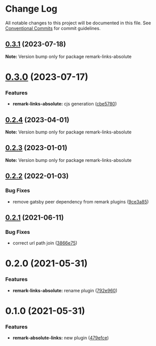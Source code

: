 # Change Log

All notable changes to this project will be documented in this file.
See [Conventional Commits](https://conventionalcommits.org) for commit guidelines.

## [0.3.1](https://github.com/adaltas/remark-gatsby-plugins/compare/remark-links-absolute@0.3.0...remark-links-absolute@0.3.1) (2023-07-18)

**Note:** Version bump only for package remark-links-absolute





# [0.3.0](https://github.com/adaltas/remark-gatsby-plugins/compare/remark-links-absolute@0.2.4...remark-links-absolute@0.3.0) (2023-07-17)


### Features

* **remark-links-absolute:** cjs generation ([cbe5780](https://github.com/adaltas/remark-gatsby-plugins/commit/cbe57804813e069d46a46c04afc50bb9fc522e2c))





## [0.2.4](https://github.com/adaltas/remark-gatsby-plugins/compare/remark-links-absolute@0.2.3...remark-links-absolute@0.2.4) (2023-04-01)

**Note:** Version bump only for package remark-links-absolute





## [0.2.3](https://github.com/adaltas/remark-gatsby-plugins/compare/remark-links-absolute@0.2.2...remark-links-absolute@0.2.3) (2023-01-01)

**Note:** Version bump only for package remark-links-absolute





## [0.2.2](https://github.com/adaltas/remark-gatsby-plugins/compare/remark-links-absolute@0.2.1...remark-links-absolute@0.2.2) (2022-01-03)


### Bug Fixes

* remove gatsby peer dependency from remark plugins ([9ce3a85](https://github.com/adaltas/remark-gatsby-plugins/commit/9ce3a8501f3b47807b9ffa44ba7e0ddcdcc7b34b))





## [0.2.1](https://github.com/adaltas/remark-gatsby-plugins/compare/remark-links-absolute@0.2.0...remark-links-absolute@0.2.1) (2021-06-11)


### Bug Fixes

* correct url path join ([3866e75](https://github.com/adaltas/remark-gatsby-plugins/commit/3866e7587e992174c7d156619b43b0f37e6bc029))





# 0.2.0 (2021-05-31)


### Features

* **remark-links-absolute:** rename plugin ([792e960](https://github.com/adaltas/remark-gatsby-plugins/commit/792e9609b5b34d497581cbbda35becacd454a0a8))





# 0.1.0 (2021-05-31)


### Features

* **remark-absolute-links:** new plugin ([479efce](https://github.com/adaltas/remark-gatsby-plugins/commit/479efce891eaca3893290d453a6c689ae5493fd8))

